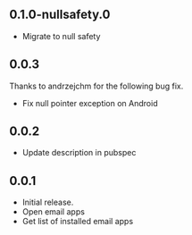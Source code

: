 ## 0.1.0-nullsafety.0

* Migrate to null safety

## 0.0.3
Thanks to andrzejchm for the following bug fix.

* Fix null pointer exception on Android

## 0.0.2

* Update description in pubspec

## 0.0.1

* Initial release.
* Open email apps
* Get list of installed email apps
